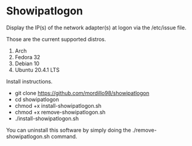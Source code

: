 # Showipatlogon

Display the IP(s) of the network adapter(s) at logon via the /etc/issue file.

Those are the current supported distros.

1. Arch
2. Fedora 32
3. Debian 10
4. Ubuntu 20.4.1 LTS

Install instructions.
- git clone https://github.com/mordillo98/showipatlogon
- cd showipatlogon
- chmod +x install-showipatlogon.sh
- chmod +x remove-showipatlogon.sh
- ./install-showipatlogon.sh

You can uninstall this software by simply doing the ./remove-showipatlogon.sh command.
